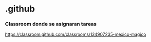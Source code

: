 # .github

### Classroom donde se asignaran tareas
https://classroom.github.com/classrooms/134907235-mexico-magico
